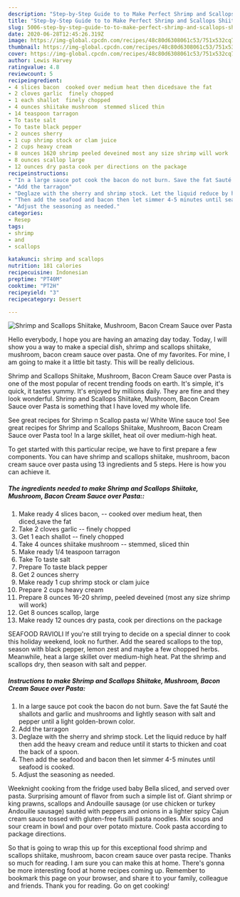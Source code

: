 ```yaml
---
description: "Step-by-Step Guide to to Make Perfect Shrimp and Scallops Shiitake, Mushroom, Bacon Cream Sauce over Pasta"
title: "Step-by-Step Guide to to Make Perfect Shrimp and Scallops Shiitake, Mushroom, Bacon Cream Sauce over Pasta"
slug: 5006-step-by-step-guide-to-to-make-perfect-shrimp-and-scallops-shiitake-mushroom-bacon-cream-sauce-over-pasta
date: 2020-06-28T12:45:26.319Z
image: https://img-global.cpcdn.com/recipes/48c80d6308061c53/751x532cq70/shrimp-and-scallops-shiitake-mushroom-bacon-cream-sauce-over-pasta-recipe-main-photo.jpg
thumbnail: https://img-global.cpcdn.com/recipes/48c80d6308061c53/751x532cq70/shrimp-and-scallops-shiitake-mushroom-bacon-cream-sauce-over-pasta-recipe-main-photo.jpg
cover: https://img-global.cpcdn.com/recipes/48c80d6308061c53/751x532cq70/shrimp-and-scallops-shiitake-mushroom-bacon-cream-sauce-over-pasta-recipe-main-photo.jpg
author: Lewis Harvey
ratingvalue: 4.8
reviewcount: 5
recipeingredient:
- 4 slices bacon  cooked over medium heat then dicedsave the fat
- 2 cloves garlic  finely chopped
- 1 each shallot  finely chopped
- 4 ounces shiitake mushroom  stemmed sliced thin
- 14 teaspoon tarragon
- To taste salt
- To taste black pepper
- 2 ounces sherry
- 1 cup shrimp stock or clam juice
- 2 cups heavy cream
- 8 ounces 1620 shrimp peeled deveined most any size shrimp will work
- 8 ounces scallop large
- 12 ounces dry pasta cook per directions on the package
recipeinstructions:
- "In a large sauce pot cook the bacon do not burn. Save the fat Sauté the shallots and garlic and mushrooms and lightly season with salt and pepper until a light golden-brown color."
- "Add the tarragon"
- "Deglaze with the sherry and shrimp stock. Let the liquid reduce by half then add the heavy cream and reduce until it starts to thicken and coat the back of a spoon."
- "Then add the seafood and bacon then let simmer 4-5 minutes until seafood is cooked."
- "Adjust the seasoning as needed."
categories:
- Resep
tags:
- shrimp
- and
- scallops

katakunci: shrimp and scallops
nutrition: 181 calories
recipecuisine: Indonesian
preptime: "PT40M"
cooktime: "PT2H"
recipeyield: "3"
recipecategory: Dessert

---
```



![Shrimp and Scallops Shiitake, Mushroom, Bacon Cream Sauce over Pasta](https://img-global.cpcdn.com/recipes/48c80d6308061c53/751x532cq70/shrimp-and-scallops-shiitake-mushroom-bacon-cream-sauce-over-pasta-recipe-main-photo.jpg)

Hello everybody, I hope you are having an amazing day today. Today, I will show you a way to make a special dish, shrimp and scallops shiitake, mushroom, bacon cream sauce over pasta. One of my favorites. For mine, I am going to make it a little bit tasty. This will be really delicious.

Shrimp and Scallops Shiitake, Mushroom, Bacon Cream Sauce over Pasta is one of the most popular of recent trending foods on earth. It's simple, it's quick, it tastes yummy. It's enjoyed by millions daily. They are fine and they look wonderful. Shrimp and Scallops Shiitake, Mushroom, Bacon Cream Sauce over Pasta is something that I have loved my whole life.

See great recipes for Shrimp n Scallop pasta w/ White Wine sauce too! See great recipes for Shrimp and Scallops Shiitake, Mushroom, Bacon Cream Sauce over Pasta too! In a large skillet, heat oil over medium-high heat.


To get started with this particular recipe, we have to first prepare a few components. You can have shrimp and scallops shiitake, mushroom, bacon cream sauce over pasta using 13 ingredients and 5 steps. Here is how you can achieve it.

##### The ingredients needed to make Shrimp and Scallops Shiitake, Mushroom, Bacon Cream Sauce over Pasta::

1. Make ready 4 slices bacon, -- cooked over medium heat, then diced,save the fat
1. Take 2 cloves garlic -- finely chopped
1. Get 1 each shallot -- finely chopped
1. Take 4 ounces shiitake mushroom -- stemmed, sliced thin
1. Make ready 1/4 teaspoon tarragon
1. Take To taste salt
1. Prepare To taste black pepper
1. Get 2 ounces sherry
1. Make ready 1 cup shrimp stock or clam juice
1. Prepare 2 cups heavy cream
1. Prepare 8 ounces 16-20 shrimp, peeled deveined (most any size shrimp will work)
1. Get 8 ounces scallop, large
1. Make ready 12 ounces dry pasta, cook per directions on the package


SEAFOOD RAVIOLI If you&#39;re still trying to decide on a special dinner to cook this holiday weekend, look no further. Add the seared scallops to the top, season with black pepper, lemon zest and maybe a few chopped herbs. Meanwhile, heat a large skillet over medium-high heat. Pat the shrimp and scallops dry, then season with salt and pepper. 

##### Instructions to make Shrimp and Scallops Shiitake, Mushroom, Bacon Cream Sauce over Pasta:

1. In a large sauce pot cook the bacon do not burn. Save the fat
Sauté the shallots and garlic and mushrooms and lightly season with salt and pepper until a light golden-brown color.
1. Add the tarragon
1. Deglaze with the sherry and shrimp stock. Let the liquid reduce by half then add the heavy cream and reduce until it starts to thicken and coat the back of a spoon.
1. Then add the seafood and bacon then let simmer 4-5 minutes until seafood is cooked.
1. Adjust the seasoning as needed.


Weeknight cooking from the fridge used baby Bella sliced, and served over pasta. Surprising amount of flavor from such a simple list of. Giant shrimp or king prawns, scallops and Andouille sausage (or use chicken or turkey Andouille sausage) sautéd with peppers and onions in a lighter spicy Cajun cream sauce tossed with gluten-free fusilli pasta noodles. Mix soups and sour cream in bowl and pour over potato mixture. Cook pasta according to package directions. 

So that is going to wrap this up for this exceptional food shrimp and scallops shiitake, mushroom, bacon cream sauce over pasta recipe. Thanks so much for reading. I am sure you can make this at home. There's gonna be more interesting food at home recipes coming up. Remember to bookmark this page on your browser, and share it to your family, colleague and friends. Thank you for reading. Go on get cooking!
